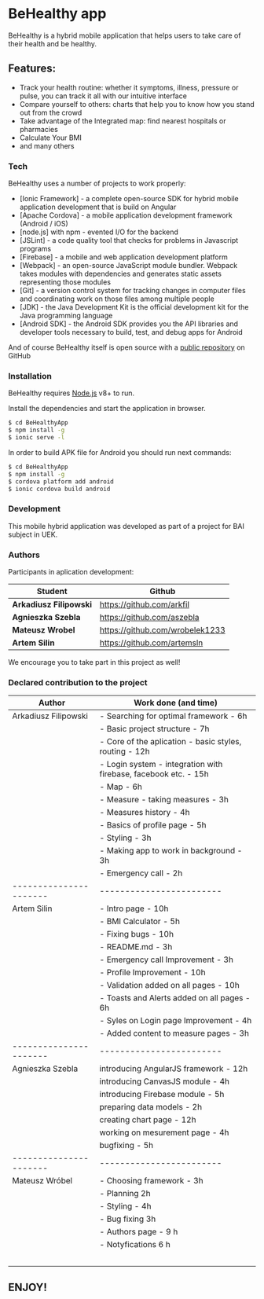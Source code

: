 # BeHealthy app
BeHealthy is a hybrid mobile application  that helps users to take care of their health and be healthy.
## Features:
  - Track your health routine: whether it symptoms, illness, pressure or pulse, you can track it all with our intuitive interface
  - Compare yourself to others: charts that help you to know how you stand out from the crowd
  - Take advantage of the Integrated map: find nearest hospitals or pharmacies
  - Calculate Your BMI
  - and many others
  
### Tech
BeHealthy uses a number of projects to work properly:

* [Ionic Framework] - a complete open-source SDK for hybrid mobile application development that is build on Angular
* [Apache Cordova] - a mobile application development framework (Android / iOS) 
* [node.js] with npm - evented I/O for the backend
* [JSLint] - a code quality tool that checks for problems in Javascript programs 
* [Firebase] - a mobile and web application development platform
* [Webpack] - an open-source JavaScript module bundler. Webpack takes modules with dependencies and generates static assets representing those modules
* [Git] - a version control system for tracking changes in computer files and coordinating work on those files among multiple people 
* [JDK] - the Java Development Kit is the official development kit for the Java programming language
* [Android SDK] - the  Android SDK provides you the API libraries and developer tools necessary to build, test, and debug apps for Android

And of course BeHealthy itself is open source with a [public repository](https://github.com/arkfil/Gramy) on GitHub
 
 ### Installation

BeHealthy requires [Node.js](https://nodejs.org/) v8+ to run.

Install the dependencies and start the application in browser.

```sh
$ cd BeHealthyApp
$ npm install -g
$ ionic serve -l
```

In order to build APK file for Android you should run next commands:
```sh
$ cd BeHealthyApp
$ npm install -g
$ cordova platform add android
$ ionic cordova build android
```

### Development

This mobile hybrid application was developed as part of a project for BAI subject in UEK.

### Authors

Participants in aplication development:

| Student | Github |
| ------ | ------ |
| **Arkadiusz Filipowski** | https://github.com/arkfil |
| **Agnieszka Szebla** | https://github.com/aszebla |
| **Mateusz Wrobel** | https://github.com/wrobelek1233 |
| **Artem Silin** | https://github.com/artemsln |



We encourage you to take part in this project as well! 


### Declared contribution to the project

| Author               | Work done (and time)
|----------------------|------------------------
| Arkadiusz Filipowski | - Searching for optimal framework - 6h
|                      | - Basic project structure - 7h
|                      | - Core of the aplication - basic styles, routing - 12h
|                      | - Login system - integration with firebase, facebook etc. - 15h
|                      | - Map - 6h
|                      | - Measure - taking measures - 3h
|                      | - Measures history - 4h
|                      | - Basics of profile page - 5h
|                      | - Styling - 3h
|                      | - Making app to work in background - 3h
|                      | - Emergency call - 2h
|----------------------|------------------------
| Artem Silin          | - Intro page - 10h
|                      | - BMI Calculator - 5h
|                      | - Fixing bugs - 10h
|                      | - README.md - 3h
|                      | - Emergency call Improvement - 3h
|                      | - Profile Improvement - 10h
|                      | - Validation added on all pages - 10h
|                      | - Toasts and Alerts added on all pages - 6h
|                      | - Syles on Login page Improvement - 4h
|                      | - Added content to measure pages - 3h
|----------------------|------------------------
| Agnieszka Szebla     | introducing AngularJS framework - 12h
|                      | introducing CanvasJS module - 4h
|                      | introducing Firebase module - 5h
|                      | preparing data models - 2h
|                      | creating chart page - 12h
|                      | working on mesurement page - 4h
|                      | bugfixing - 5h
|----------------------|------------------------
| Mateusz Wróbel       | - Choosing framework - 3h
|                      |  - Planning 2h
|                      |  - Styling - 4h
|                      |  - Bug fixing 3h
|                      |  - Authors page - 9 h 
|                      | - Notyfications 6 h
|                      |
|                      |
|                      |
|                      |
|                      |

## ENJOY!
